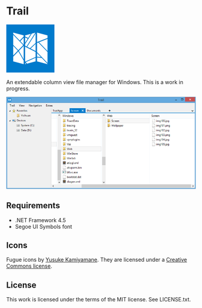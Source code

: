 Trail
=====

![Trail logo](logo.png)

An extendable column view file manager for Windows. This is a work in progress.

![Trail screenshot](screenshot.png)

Requirements
------------

* .NET Framework 4.5
* Segoe UI Symbols font

Icons
-----

Fugue icons by [Yusuke Kamiyamane](http://p.yusukekamiyamane.com/). They are licensed under a [Creative Commons license](http://creativecommons.org/licenses/by/3.0/).

License
-------

This work is licensed under the terms of the MIT license. See LICENSE.txt.
